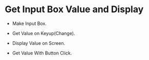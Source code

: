 # Get Input Box Value and Display

- Make Input Box.

- Get Value on Keyup(Change).

- Display Value on Screen.

- Get Value With Button Click.
